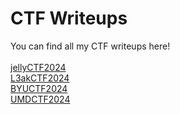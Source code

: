 # CTF Writeups
You can find all my CTF writeups here!<br/>
<br/>
[jellyCTF2024](https://github.com/lli555/CTF-Writeups/tree/main/jellyCTF)<br/>
[L3akCTF2024](https://github.com/lli555/CTF-Writeups/tree/main/L3akCTF2024)<br/>
[BYUCTF2024](https://github.com/lli555/CTF-Writeups/tree/main/BYUCTF2024)<br/>
[UMDCTF2024](https://github.com/lli555/CTF-Writeups/tree/main/UMDCTF)<br/>

